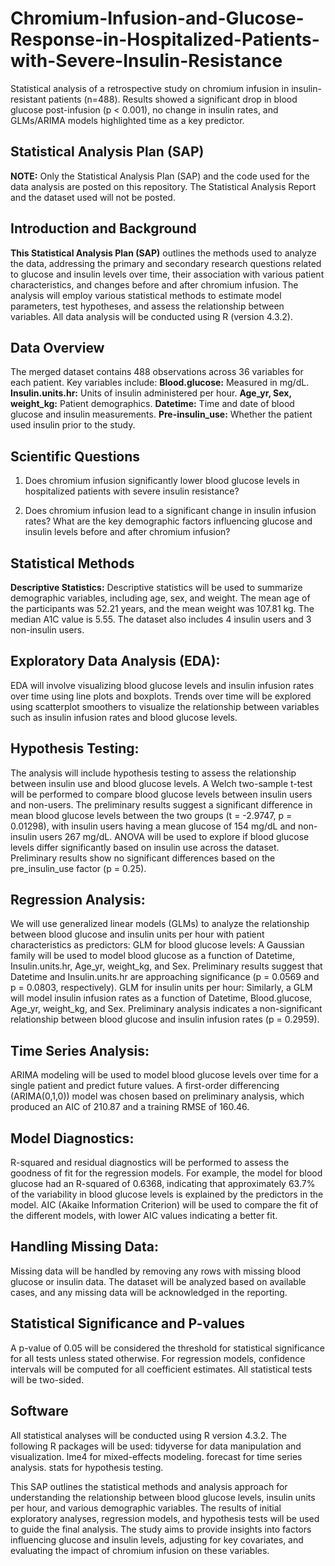 # Chromium-Infusion-and-Glucose-Response-in-Hospitalized-Patients-with-Severe-Insulin-Resistance
Statistical analysis of a retrospective study on chromium infusion in insulin-resistant patients (n=488). Results showed a significant drop in blood glucose post-infusion (p &lt; 0.001), no change in insulin rates, and GLMs/ARIMA models highlighted time as a key predictor.

## Statistical Analysis Plan (SAP)
**NOTE:** Only the Statistical Analysis Plan (SAP) and the code used for the data analysis are posted on this repository. The Statistical Analysis Report and the dataset used will not be posted.

## Introduction and Background
**This Statistical Analysis Plan (SAP)** outlines the methods used to analyze the data, addressing the primary and secondary research questions related to glucose and insulin levels over time, their association with various patient characteristics, and changes before and after chromium infusion. The analysis will employ various statistical methods to estimate model parameters, test hypotheses, and assess the relationship between variables. All data analysis will be conducted using R (version 4.3.2).

## Data Overview
The merged dataset contains 488 observations across 36 variables for each patient. Key variables include:
**Blood.glucose:** Measured in mg/dL.
**Insulin.units.hr:** Units of insulin administered per hour.
**Age_yr, Sex, weight_kg:** Patient demographics.
**Datetime:** Time and date of blood glucose and insulin measurements.
**Pre-insulin_use:** Whether the patient used insulin prior to the study.

## Scientific Questions
1. Does chromium infusion significantly lower blood glucose levels in hospitalized patients with severe insulin resistance?

2. Does chromium infusion lead to a significant change in insulin infusion rates?
What are the key demographic factors influencing glucose and insulin levels before and after chromium infusion?

## Statistical Methods
**Descriptive Statistics:**
Descriptive statistics will be used to summarize demographic variables, including age, sex, and weight. The mean age of the participants was 52.21 years, and the mean weight was 107.81 kg. The median A1C value is 5.55. The dataset also includes 4 insulin users and 3 non-insulin users.

## Exploratory Data Analysis (EDA):
EDA will involve visualizing blood glucose levels and insulin infusion rates over time using line plots and boxplots. Trends over time will be explored using scatterplot smoothers to visualize the relationship between variables such as insulin infusion rates and blood glucose levels.

## Hypothesis Testing:
The analysis will include hypothesis testing to assess the relationship between insulin use and blood glucose levels. A Welch two-sample t-test will be performed to compare blood glucose levels between insulin users and non-users. The preliminary results suggest a significant difference in mean blood glucose levels between the two groups (t = -2.9747, p = 0.01298), with insulin users having a mean glucose of 154 mg/dL and non-insulin users 267 mg/dL.
ANOVA will be used to explore if blood glucose levels differ significantly based on insulin use across the dataset. Preliminary results show no significant differences based on the pre_insulin_use factor (p = 0.25).

## Regression Analysis:
We will use generalized linear models (GLMs) to analyze the relationship between blood glucose and insulin units per hour with patient characteristics as predictors:
GLM for blood glucose levels: A Gaussian family will be used to model blood glucose as a function of Datetime, Insulin.units.hr, Age_yr, weight_kg, and Sex.
Preliminary results suggest that Datetime and Insulin.units.hr are approaching significance (p = 0.0569 and p = 0.0803, respectively).
GLM for insulin units per hour: Similarly, a GLM will model insulin infusion rates as a function of Datetime, Blood.glucose, Age_yr, weight_kg, and Sex.
Preliminary analysis indicates a non-significant relationship between blood glucose and insulin infusion rates (p = 0.2959).


## Time Series Analysis:
ARIMA modeling will be used to model blood glucose levels over time for a single patient and predict future values. A first-order differencing (ARIMA(0,1,0)) model was chosen based on preliminary analysis, which produced an AIC of 210.87 and a training RMSE of 160.46.

## Model Diagnostics:
R-squared and residual diagnostics will be performed to assess the goodness of fit for the regression models. For example, the model for blood glucose had an R-squared of 0.6368, indicating that approximately 63.7% of the variability in blood glucose levels is explained by the predictors in the model.
AIC (Akaike Information Criterion) will be used to compare the fit of the different models, with lower AIC values indicating a better fit.

## Handling Missing Data:
Missing data will be handled by removing any rows with missing blood glucose or insulin data.
The dataset will be analyzed based on available cases, and any missing data will be acknowledged in the reporting.

## Statistical Significance and P-values
A p-value of 0.05 will be considered the threshold for statistical significance for all tests unless stated otherwise.
For regression models, confidence intervals will be computed for all coefficient estimates.
All statistical tests will be two-sided.

## Software
All statistical analyses will be conducted using R version 4.3.2. The following R packages will be used:
tidyverse for data manipulation and visualization.
lme4 for mixed-effects modeling.
forecast for time series analysis.
stats for hypothesis testing.

This SAP outlines the statistical methods and analysis approach for understanding the relationship between blood glucose levels, insulin units per hour, and various demographic variables. The results of initial exploratory analyses, regression models, and hypothesis tests will be used to guide the final analysis. The study aims to provide insights into factors influencing glucose and insulin levels, adjusting for key covariates, and evaluating the impact of chromium infusion on these variables.
